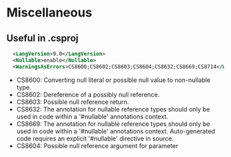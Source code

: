 Miscellaneous
=============

## Useful in .csproj

  ```xml
    <LangVersion>9.0</LangVersion>
    <Nullable>enable</Nullable>
    <WarningsAsErrors>CS8600;CS8602;CS8603;CS8604;CS8632;CS8669;CS8714</WarningsAsErrors>
  ```
  
  - CS8600: Converting null literal or possible null value to non-nullable type.
  - CS8602: Dereference of a possibly null reference.
  - CS8603: Possible null reference return.
  - CS8632: The annotation for nullable reference types should only be used in code within a '#nullable' annotations context.
  - CS8669: The annotation for nullable reference types should only be used in code within a '#nullable' annotations context. 
            Auto-generated code requires an explicit '#nullable' directive in source.
  - CS8604: Possible null reference argument for parameter
